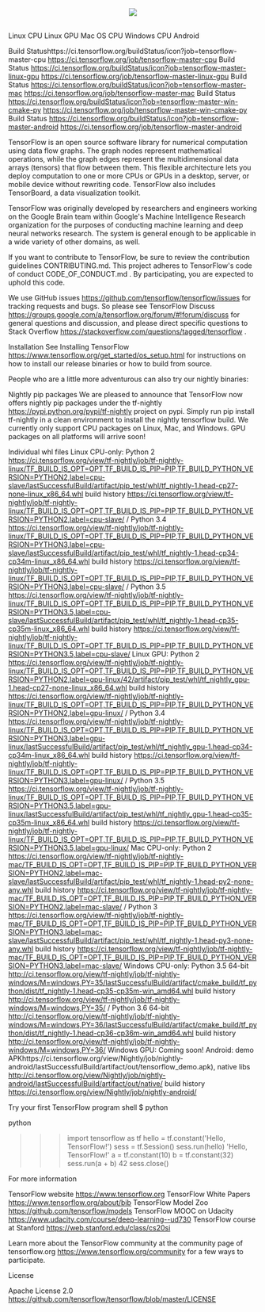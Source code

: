 <div align="center">
  <img src="https://www.tensorflow.org/images/tf_logo_transp.png"><br><br>
</div>



  Linux CPU   Linux GPU   Mac OS CPU   Windows CPU Android

Build Statushttps://ci.tensorflow.org/buildStatus/icon?job=tensorflow-master-cpu https://ci.tensorflow.org/job/tensorflow-master-cpu  Build Status https://ci.tensorflow.org/buildStatus/icon?job=tensorflow-master-linux-gpu https://ci.tensorflow.org/job/tensorflow-master-linux-gpu Build Status https://ci.tensorflow.org/buildStatus/icon?job=tensorflow-master-mac https://ci.tensorflow.org/job/tensorflow-master-mac Build Status https://ci.tensorflow.org/buildStatus/icon?job=tensorflow-master-win-cmake-py https://ci.tensorflow.org/job/tensorflow-master-win-cmake-py  Build Status https://ci.tensorflow.org/buildStatus/icon?job=tensorflow-master-android https://ci.tensorflow.org/job/tensorflow-master-android

TensorFlow is an open source software library for numerical computation using
data flow graphs.  The graph nodes represent mathematical operations, while
the graph edges represent the multidimensional data arrays (tensors) that flow
between them.  This flexible architecture lets you deploy computation to one
or more CPUs or GPUs in a desktop, server, or mobile device without rewriting
code.  TensorFlow also includes TensorBoard, a data visualization toolkit.

TensorFlow was originally developed by researchers and engineers
working on the Google Brain team within Google's Machine Intelligence Research
organization for the purposes of conducting machine learning and deep neural
networks research.  The system is general enough to be applicable in a wide
variety of other domains, as well.

If you want to contribute to TensorFlow, be sure to review the contribution
guidelines CONTRIBUTING.md. This project adheres to TensorFlow's
code of conduct CODE_OF_CONDUCT.md . By participating, you are expected to
uphold this code.

We use  GitHub issues https://github.com/tensorflow/tensorflow/issues for
tracking requests and bugs. So please see 
TensorFlow Discuss https://groups.google.com/a/tensorflow.org/forum/#!forum/discuss for general questions
and discussion, and please direct specific questions to Stack Overflow https://stackoverflow.com/questions/tagged/tensorflow .

 Installation
See Installing TensorFlow https://www.tensorflow.org/get_started/os_setup.html for instructions on how to install our release binaries or how to build from source.

People who are a little more adventurous can also try our nightly binaries:

Nightly pip packages
 We are pleased to announce that TensorFlow now offers nightly pip packages
under the tf-nightly https://pypi.python.org/pypi/tf-nightly project on pypi.
Simply run pip install tf-nightly in a clean environment to install the nightly
tensorflow  build. We currently only support CPU packages on Linux, Mac, and Windows.
GPU packages on all platforms will arrive soon!


Individual whl files
 Linux CPU-only: Python 2 https://ci.tensorflow.org/view/tf-nightly/job/tf-nightly-linux/TF_BUILD_IS_OPT=OPT,TF_BUILD_IS_PIP=PIP,TF_BUILD_PYTHON_VERSION=PYTHON2,label=cpu-slave/lastSuccessfulBuild/artifact/pip_test/whl/tf_nightly-1.head-cp27-none-linux_x86_64.whl build history https://ci.tensorflow.org/view/tf-nightly/job/tf-nightly-linux/TF_BUILD_IS_OPT=OPT,TF_BUILD_IS_PIP=PIP,TF_BUILD_PYTHON_VERSION=PYTHON2,label=cpu-slave/  / Python 3.4 https://ci.tensorflow.org/view/tf-nightly/job/tf-nightly-linux/TF_BUILD_IS_OPT=OPT,TF_BUILD_IS_PIP=PIP,TF_BUILD_PYTHON_VERSION=PYTHON3,label=cpu-slave/lastSuccessfulBuild/artifact/pip_test/whl/tf_nightly-1.head-cp34-cp34m-linux_x86_64.whl   build history https://ci.tensorflow.org/view/tf-nightly/job/tf-nightly-linux/TF_BUILD_IS_OPT=OPT,TF_BUILD_IS_PIP=PIP,TF_BUILD_PYTHON_VERSION=PYTHON3,label=cpu-slave/  /  Python 3.5 https://ci.tensorflow.org/view/tf-nightly/job/tf-nightly-linux/TF_BUILD_IS_OPT=OPT,TF_BUILD_IS_PIP=PIP,TF_BUILD_PYTHON_VERSION=PYTHON3.5,label=cpu-slave/lastSuccessfulBuild/artifact/pip_test/whl/tf_nightly-1.head-cp35-cp35m-linux_x86_64.whl build history https://ci.tensorflow.org/view/tf-nightly/job/tf-nightly-linux/TF_BUILD_IS_OPT=OPT,TF_BUILD_IS_PIP=PIP,TF_BUILD_PYTHON_VERSION=PYTHON3.5,label=cpu-slave/
 Linux GPU: Python 2 https://ci.tensorflow.org/view/tf-nightly/job/tf-nightly-linux/TF_BUILD_IS_OPT=OPT,TF_BUILD_IS_PIP=PIP,TF_BUILD_PYTHON_VERSION=PYTHON2,label=gpu-linux/42/artifact/pip_test/whl/tf_nightly_gpu-1.head-cp27-none-linux_x86_64.whl   build history https://ci.tensorflow.org/view/tf-nightly/job/tf-nightly-linux/TF_BUILD_IS_OPT=OPT,TF_BUILD_IS_PIP=PIP,TF_BUILD_PYTHON_VERSION=PYTHON2,label=gpu-linux/  / Python 3.4 https://ci.tensorflow.org/view/tf-nightly/job/tf-nightly-linux/TF_BUILD_IS_OPT=OPT,TF_BUILD_IS_PIP=PIP,TF_BUILD_PYTHON_VERSION=PYTHON3,label=gpu-linux/lastSuccessfulBuild/artifact/pip_test/whl/tf_nightly_gpu-1.head-cp34-cp34m-linux_x86_64.whl   build history https://ci.tensorflow.org/view/tf-nightly/job/tf-nightly-linux/TF_BUILD_IS_OPT=OPT,TF_BUILD_IS_PIP=PIP,TF_BUILD_PYTHON_VERSION=PYTHON3,label=gpu-linux/  /  Python 3.5 https://ci.tensorflow.org/view/tf-nightly/job/tf-nightly-linux/TF_BUILD_IS_OPT=OPT,TF_BUILD_IS_PIP=PIP,TF_BUILD_PYTHON_VERSION=PYTHON3.5,label=gpu-linux/lastSuccessfulBuild/artifact/pip_test/whl/tf_nightly_gpu-1.head-cp35-cp35m-linux_x86_64.whl   build history https://ci.tensorflow.org/view/tf-nightly/job/tf-nightly-linux/TF_BUILD_IS_OPT=OPT,TF_BUILD_IS_PIP=PIP,TF_BUILD_PYTHON_VERSION=PYTHON3.5,label=gpu-linux/
 Mac CPU-only: Python 2 https://ci.tensorflow.org/view/tf-nightly/job/tf-nightly-mac/TF_BUILD_IS_OPT=OPT,TF_BUILD_IS_PIP=PIP,TF_BUILD_PYTHON_VERSION=PYTHON2,label=mac-slave/lastSuccessfulBuild/artifact/pip_test/whl/tf_nightly-1.head-py2-none-any.whl   build history https://ci.tensorflow.org/view/tf-nightly/job/tf-nightly-mac/TF_BUILD_IS_OPT=OPT,TF_BUILD_IS_PIP=PIP,TF_BUILD_PYTHON_VERSION=PYTHON2,label=mac-slave/  / Python 3 https://ci.tensorflow.org/view/tf-nightly/job/tf-nightly-mac/TF_BUILD_IS_OPT=OPT,TF_BUILD_IS_PIP=PIP,TF_BUILD_PYTHON_VERSION=PYTHON3,label=mac-slave/lastSuccessfulBuild/artifact/pip_test/whl/tf_nightly-1.head-py3-none-any.whl   build history https://ci.tensorflow.org/view/tf-nightly/job/tf-nightly-mac/TF_BUILD_IS_OPT=OPT,TF_BUILD_IS_PIP=PIP,TF_BUILD_PYTHON_VERSION=PYTHON3,label=mac-slave/ 
 Windows CPU-only: Python 3.5 64-bit http://ci.tensorflow.org/view/tf-nightly/job/tf-nightly-windows/M=windows,PY=35/lastSuccessfulBuild/artifact/cmake_build/tf_python/dist/tf_nightly-1.head-cp35-cp35m-win_amd64.whl   build history http://ci.tensorflow.org/view/tf-nightly/job/tf-nightly-windows/M=windows,PY=35/  /  Python 3.6 64-bit http://ci.tensorflow.org/view/tf-nightly/job/tf-nightly-windows/M=windows,PY=36/lastSuccessfulBuild/artifact/cmake_build/tf_python/dist/tf_nightly-1.head-cp36-cp36m-win_amd64.whl build history http://ci.tensorflow.org/view/tf-nightly/job/tf-nightly-windows/M=windows,PY=36/
 Windows GPU: Coming soon!
 Android: demo APKhttps://ci.tensorflow.org/view/Nightly/job/nightly-android/lastSuccessfulBuild/artifact/out/tensorflow_demo.apk),  native libs http://ci.tensorflow.org/view/Nightly/job/nightly-android/lastSuccessfulBuild/artifact/out/native/
build history https://ci.tensorflow.org/view/Nightly/job/nightly-android/

Try your first TensorFlow program
shell
$ python

python
>>> import tensorflow as tf
>>> hello = tf.constant('Hello, TensorFlow!')
>>> sess = tf.Session()
>>> sess.run(hello)
'Hello, TensorFlow!'
>>> a = tf.constant(10)
>>> b = tf.constant(32)
>>> sess.run(a + b)
42
>>> sess.close()


 For more information

 TensorFlow website https://www.tensorflow.org
 TensorFlow White Papers  https://www.tensorflow.org/about/bib
 TensorFlow Model Zoo https://github.com/tensorflow/models
 TensorFlow MOOC on Udacity https://www.udacity.com/course/deep-learning--ud730
 TensorFlow course at Stanford https://web.stanford.edu/class/cs20si

Learn more about the TensorFlow community at the community page of tensorflow.org https://www.tensorflow.org/community for a few ways to participate.

 License

Apache License 2.0 https://github.com/tensorflow/tensorflow/blob/master/LICENSE
